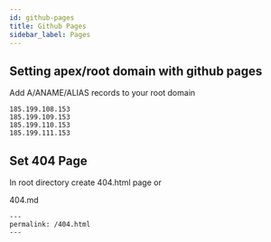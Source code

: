 ```yaml
---
id: github-pages
title: Github Pages
sidebar_label: Pages
---
```


## Setting apex/root domain with github pages

Add A/ANAME/ALIAS records to your root domain

```
185.199.108.153
185.199.109.153
185.199.110.153
185.199.111.153
```

## Set 404 Page

In root directory create 404.html page or
 
404.md
```
---
permalink: /404.html
--- 
```
